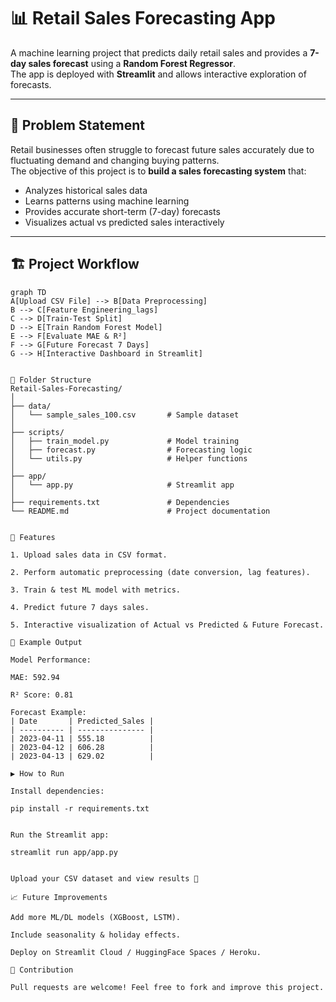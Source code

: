 # 📊 Retail Sales Forecasting App

A machine learning project that predicts daily retail sales and provides a **7-day sales forecast** using a **Random Forest Regressor**.  
The app is deployed with **Streamlit** and allows interactive exploration of forecasts.

---

## 📝 Problem Statement
Retail businesses often struggle to forecast future sales accurately due to fluctuating demand and changing buying patterns.  
The objective of this project is to **build a sales forecasting system** that:
- Analyzes historical sales data  
- Learns patterns using machine learning  
- Provides accurate short-term (7-day) forecasts  
- Visualizes actual vs predicted sales interactively  

---

## 🏗️ Project Workflow

```
graph TD
A[Upload CSV File] --> B[Data Preprocessing]
B --> C[Feature Engineering_lags]
C --> D[Train-Test Split]
D --> E[Train Random Forest Model]
E --> F[Evaluate MAE & R²]
F --> G[Future Forecast 7 Days]
G --> H[Interactive Dashboard in Streamlit]


📂 Folder Structure
Retail-Sales-Forecasting/
│
├── data/
│   └── sample_sales_100.csv       # Sample dataset
│
├── scripts/
│   ├── train_model.py             # Model training
│   ├── forecast.py                # Forecasting logic
│   └── utils.py                   # Helper functions
│
├── app/
│   └── app.py                     # Streamlit app
│
├── requirements.txt               # Dependencies
└── README.md                      # Project documentation


📌 Features

1. Upload sales data in CSV format.

2. Perform automatic preprocessing (date conversion, lag features).

3. Train & test ML model with metrics.

4. Predict future 7 days sales.

5. Interactive visualization of Actual vs Predicted & Future Forecast.

🧪 Example Output

Model Performance:

MAE: 592.94

R² Score: 0.81

Forecast Example:
| Date       | Predicted_Sales |
| ---------- | --------------- |
| 2023-04-11 | 555.18          |
| 2023-04-12 | 606.28          |
| 2023-04-13 | 629.02          |

▶️ How to Run

Install dependencies:

pip install -r requirements.txt


Run the Streamlit app:

streamlit run app/app.py


Upload your CSV dataset and view results 🚀

📈 Future Improvements

Add more ML/DL models (XGBoost, LSTM).

Include seasonality & holiday effects.

Deploy on Streamlit Cloud / HuggingFace Spaces / Heroku.

🤝 Contribution

Pull requests are welcome! Feel free to fork and improve this project.


